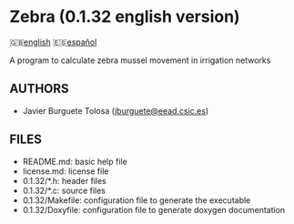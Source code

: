Zebra (0.1.32 english version)
=============================

:uk:[english](README.md) :es:[español](README.es.md)

A program to calculate zebra mussel movement in irrigation networks

AUTHORS
-------

* Javier Burguete Tolosa (jburguete@eead.csic.es)

FILES
-----

* README.md: basic help file
* license.md: license file
* 0.1.32/\*.h: header files
* 0.1.32/\*.c: source files
* 0.1.32/Makefile: configuration file to generate the executable
* 0.1.32/Doxyfile: configuration file to generate doxygen documentation
